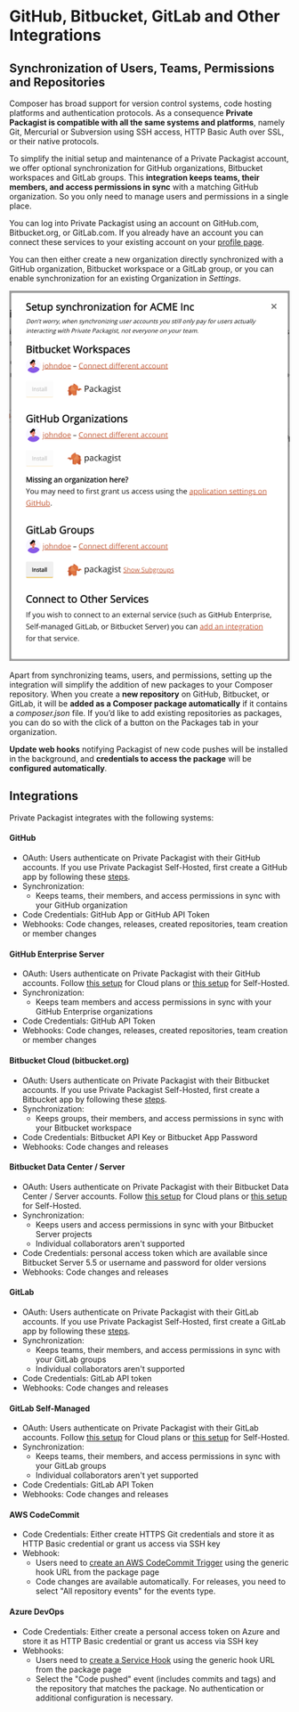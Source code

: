 # GitHub, Bitbucket, GitLab and Other Integrations
## Synchronization of Users, Teams, Permissions and Repositories

Composer has broad support for version control systems, code hosting platforms and authentication protocols. As a consequence **Private Packagist is compatible with all the same systems and platforms**, namely Git, Mercurial or Subversion using SSH access, HTTP Basic Auth over SSL, or their native protocols.

To simplify the initial setup and maintenance of a Private Packagist account, we offer optional synchronization for GitHub organizations, Bitbucket workspaces and GitLab groups. This **integration keeps teams, their members, and access permissions in sync** with a matching GitHub organization. So you only need to manage users and permissions in a single place.

You can log into Private Packagist using an account on GitHub.com, Bitbucket.org, or GitLab.com. If you already have an account you can connect these services to your existing account on your [profile page](https://packagist.com/profile).

You can then either create a new organization directly synchronized with a GitHub organization, Bitbucket workspace or a GitLab group, or you can enable synchronization for an existing Organization in _Settings_.

![Synchronization](/Resources/public/img/docs/features/Sync-20241218.png)

Apart from synchronizing teams, users, and permissions, setting up the integration will simplify the addition of new packages to your Composer repository. When you create a **new repository** on GitHub, Bitbucket, or GitLab, it will be **added as a Composer package automatically** if it contains a _composer.json_ file. If you’d like to add existing repositories as packages, you can do so with the click of a button on the Packages tab in your organization.

**Update web hooks** notifying Packagist of new code pushes will be installed in the background, and **credentials to access the package** will be **configured automatically**.

## Integrations

Private Packagist integrates with the following systems:

#### GitHub
* OAuth: Users authenticate on Private Packagist with their GitHub accounts. If you use Private Packagist Self-Hosted, first create a GitHub app by following these [steps](../docs/self-hosted/github-integration-setup.md). 
* Synchronization:
    * Keeps teams, their members, and access permissions in sync with your GitHub organization
* Code Credentials: GitHub App or GitHub API Token
* Webhooks: Code changes, releases, created repositories, team creation or member changes

#### GitHub Enterprise Server
* OAuth: Users authenticate on Private Packagist with their GitHub accounts. Follow [this setup](../docs/cloud/github-integration-setup.md) for Cloud plans or [this setup](../docs/self-hosted/github-integration-setup.md) for Self-Hosted.
* Synchronization:
    * Keeps team members and access permissions in sync with your GitHub Enterprise organizations
* Code Credentials: GitHub API Token
* Webhooks: Code changes, releases, created repositories, team creation or member changes

#### Bitbucket Cloud (bitbucket.org)
* OAuth: Users authenticate on Private Packagist with their Bitbucket accounts. If you use Private Packagist Self-Hosted, first create a Bitbucket app by following these [steps](../docs/self-hosted/bitbucket-integration-setup.md).
* Synchronization:
    * Keeps groups, their members, and access permissions in sync with your Bitbucket workspace
* Code Credentials: Bitbucket API Key or Bitbucket App Password
* Webhooks: Code changes and releases

#### Bitbucket Data Center / Server

* OAuth: Users authenticate on Private Packagist with their Bitbucket Data Center / Server accounts. Follow [this setup](../docs/cloud/bitbucket-server-integration-setup.md) for Cloud plans or [this setup](../docs/self-hosted/bitbucket-server-integration-setup.md) for Self-Hosted.
* Synchronization:
    * Keeps users and access permissions in sync with your Bitbucket Server projects
    * Individual collaborators aren't supported
* Code Credentials: personal access token which are available since Bitbucket Server 5.5 or username and password for older versions
* Webhooks: Code changes and releases

#### GitLab
* OAuth: Users authenticate on Private Packagist with their GitLab accounts. If you use Private Packagist Self-Hosted, first create a GitLab app by following these [steps](../docs/self-hosted/gitlab-integration-setup.md).
* Synchronization:
    * Keeps teams, their members, and access permissions in sync with your GitLab groups
    * Individual collaborators aren't supported
* Code Credentials: GitLab API token
* Webhooks: Code changes and releases

#### GitLab Self-Managed
* OAuth: Users authenticate on Private Packagist with their GitLab accounts. Follow [this setup](../docs/cloud/gitlab-integration-setup.md) for Cloud plans or [this setup](../docs/self-hosted/gitlab-integration-setup.md) for Self-Hosted.
* Synchronization:
    * Keeps teams, their members, and access permissions in sync with your GitLab groups
    * Individual collaborators aren't yet supported
* Code Credentials: GitLab API Token
* Webhooks: Code changes and releases

#### AWS CodeCommit
* Code Credentials: Either create HTTPS Git credentials and store it as HTTP Basic credential or grant us access via SSH key
* Webhook:
    * Users need to [create an AWS CodeCommit Trigger](https://docs.aws.amazon.com/codecommit/latest/userguide/how-to-notify-sns.html) using the generic hook URL from the package page
    * Code changes are available automatically. For releases, you need to select "All repository events" for the events type.

#### Azure DevOps
* Code Credentials: Either create a personal access token on Azure and store it as HTTP Basic credential or grant us access via SSH key
* Webhooks:
    * Users need to [create a Service Hook](https://docs.microsoft.com/en-us/azure/devops/service-hooks/services/webhooks?view=azure-devops) using the generic hook URL from the package page
    * Select the "Code pushed" event (includes commits and tags) and the repository that matches the package. No authentication or additional configuration is necessary.
